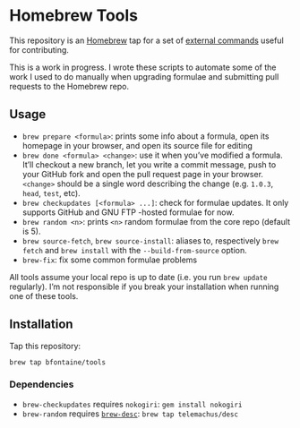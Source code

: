 # Homebrew Tools

This repository is an [Homebrew](http://brew.sh) tap for a set of
[external commands][ext] useful for contributing.

[ext]: https://github.com/Homebrew/homebrew/blob/master/share/doc/homebrew/External-Commands.md#external-commands

This is a work in progress. I wrote these scripts to automate some of the work
I used to do manually when upgrading formulae and submitting pull requests to
the Homebrew repo.

## Usage

* `brew prepare <formula>`: prints some info about a formula, open its homepage
  in your browser, and open its source file for editing
* `brew done <formula> <change>`: use it when you’ve modified a formula. It’ll
  checkout a new branch, let you write a commit message, push to your GitHub
  fork and open the pull request page in your browser. `<change>` should be a
  single word describing the change (e.g. `1.0.3`, `head`, `test`, etc).
* `brew checkupdates [<formula> ...]`: check for formulae updates. It only
  supports GitHub and GNU FTP -hosted formulae for now.
* `brew random <n>`: prints `<n>` random formulae from the core repo (default
  is 5).
* `brew source-fetch`, `brew source-install`: aliases to, respectively
  `brew fetch` and `brew install` with the `--build-from-source` option.
* `brew-fix`: fix some common formulae problems

All tools assume your local repo is up to date (i.e. you run `brew
update` regularly). I’m not responsible if you break your installation when
running one of these tools.

## Installation

Tap this repository:

    brew tap bfontaine/tools

### Dependencies

* `brew-checkupdates` requires `nokogiri`: `gem install nokogiri`
* `brew-random` requires [`brew-desc`][desc]: `brew tap telemachus/desc`

[desc]: https://github.com/telemachus/homebrew-desc

